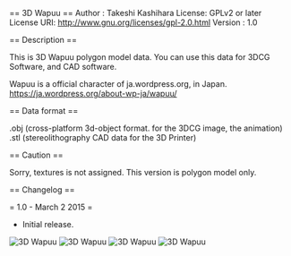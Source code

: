 == 3D Wapuu ==
Author : Takeshi Kashihara
License: GPLv2 or later
License URI: http://www.gnu.org/licenses/gpl-2.0.html
Version : 1.0

== Description ==

This is 3D Wapuu polygon model data.
You can use this data for 3DCG Software, and CAD software.

Wapuu is a official character of ja.wordpress.org, in Japan.
https://ja.wordpress.org/about-wp-ja/wapuu/

== Data format ==

.obj (cross-platform 3d-object format. for the 3DCG image, the animation)
.stl (stereolithography CAD data for the 3D Printer)


== Caution ==

Sorry, textures is not assigned.
This version is polygon model only.

== Changelog ==

= 1.0 - March 2 2015 =
* Initial release.


![3D Wapuu](https://github.com/kassy000/3d-wapuu/blob/master/images/wapuu_render.png)
![3D Wapuu](https://github.com/kassy000/3d-wapuu/blob/master/images/wapuu_3d_printer_1.jpg)
![3D Wapuu](https://github.com/kassy000/3d-wapuu/blob/master/images/wapuu_3d_printer_2.jpg)
![3D Wapuu](https://github.com/kassy000/3d-wapuu/blob/master/images/wapuu_3d_printer_3.jpg)